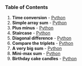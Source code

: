 ### Table of Contents
1. __Time conversion__ - [Python](Time%20Conversion.py)
1. __Simple array sum__ - [Python](Simple%20Array%20Sum.py)
1. __Plus minus__ - [Python](Plus%20Minus.py)
1. __Staircase__ - [Python](Staircase.py)
1. __Diagonal difference__ - [Python](Diagonal%20Difference.py)
1. __Compare the triplets__ - [Python](Compare%20the%20Triplets.py)
1. __A very big sum__ - [Python](A%20Very%20Big%20Sum.py)
1. __Mini-max sum__ - [Python](Mini-Max%20Sum.py)
1. __Birthday cake candles__ - [Python](Birthday%20Cake%20Candles.py)
